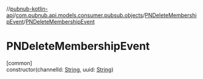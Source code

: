 //[pubnub-kotlin-api](../../../index.md)/[com.pubnub.api.models.consumer.pubsub.objects](../index.md)/[PNDeleteMembershipEvent](index.md)/[PNDeleteMembershipEvent](-p-n-delete-membership-event.md)

# PNDeleteMembershipEvent

[common]\
constructor(channelId: [String](https://kotlinlang.org/api/core/kotlin-stdlib/kotlin/-string/index.html), uuid: [String](https://kotlinlang.org/api/core/kotlin-stdlib/kotlin/-string/index.html))
